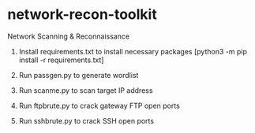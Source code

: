 # network-recon-toolkit

Network Scanning & Reconnaissance

1. Install requirements.txt to install necessary packages [python3 -m pip install -r requirements.txt]  

2. Run passgen.py to generate wordlist

3. Run scanme.py to scan target IP address

4. Run ftpbrute.py to crack gateway FTP open ports

5. Run sshbrute.py to crack SSH open ports


